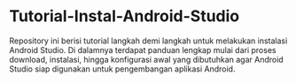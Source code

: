 # Tutorial-Instal-Android-Studio
Repository ini berisi tutorial langkah demi langkah untuk melakukan instalasi Android Studio.  Di dalamnya terdapat panduan lengkap mulai dari proses download, instalasi, hingga konfigurasi awal  yang dibutuhkan agar Android Studio siap digunakan untuk pengembangan aplikasi Android.
